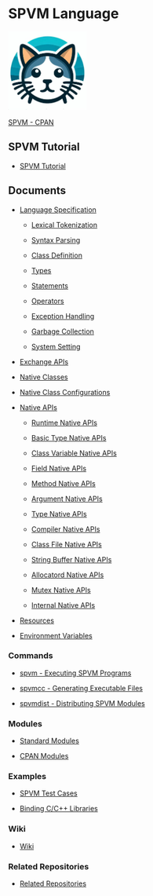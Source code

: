 # SPVM Language

<img src="/logo/spvm_logo.jpg" width="160px">

<a href="https://metacpan.org/pod/SPVM">SPVM - CPAN</a>

## SPVM Tutorial

* <a href="https://github.com/yuki-kimoto/SPVM/wiki/Tutorial">SPVM Tutorial</a>

## Documents

<ul>

<li><p><a href="https://metacpan.org/pod/SPVM::Document::Language">Language Specification</a></p>

<ul>

<li><p><a href="https://metacpan.org/pod/SPVM::Document::Language::Tokenization">Lexical Tokenization</a></p>

</li>
<li><p><a href="https://metacpan.org/pod/SPVM::Document::Language::SyntaxParsing">Syntax Parsing</a></p>

</li>
<li><p><a href="https://metacpan.org/pod/SPVM::Document::Language::Class">Class Definition</a></p>

</li>
<li><p><a href="https://metacpan.org/pod/SPVM::Document::Language::Types">Types</a></p>

</li>
<li><p><a href="https://metacpan.org/pod/SPVM::Document::Language::Statements">Statements</a></p>

</li>
<li><p><a href="https://metacpan.org/pod/SPVM::Document::Language::Operators">Operators</a></p>

</li>
<li><p><a href="https://metacpan.org/pod/SPVM::Document::Language::ExceptionHandling">Exception Handling</a></p>

</li>
<li><p><a href="https://metacpan.org/pod/SPVM::Document::Language::GarbageCollection">Garbage Collection</a></p>

</li>
<li><p><a href="https://metacpan.org/pod/SPVM::Document::Language::System">System Setting</a></p>

</li>
</ul>

</li>
<li><p><a href="https://metacpan.org/pod/SPVM::ExchangeAPI">Exchange APIs</a></p>

</li>
<li><p><a href="https://metacpan.org/pod/SPVM::Document::NativeClass">Native Classes</a></p>

</li>
<li><p><a href="https://metacpan.org/pod/SPVM::Builder::Config">Native Class Configurations</a></p>

</li>
<li><p><a href="https://metacpan.org/pod/SPVM::Document::NativeAPI">Native APIs</a></p>

<ul>

<li><p><a href="https://metacpan.org/pod/SPVM::Document::NativeAPI::Runtime">Runtime Native APIs</a></p>

</li>
<li><p><a href="https://metacpan.org/pod/SPVM::Document::NativeAPI::BasicType">Basic Type Native APIs</a></p>

</li>
<li><p><a href="https://metacpan.org/pod/SPVM::Document::NativeAPI::ClassVariable">Class Variable Native APIs</a></p>

</li>
<li><p><a href="https://metacpan.org/pod/SPVM::Document::NativeAPI::Field">Field Native APIs</a></p>

</li>
<li><p><a href="https://metacpan.org/pod/SPVM::Document::NativeAPI::Method">Method Native APIs</a></p>

</li>
<li><p><a href="https://metacpan.org/pod/SPVM::Document::NativeAPI::Argument">Argument Native APIs</a></p>

</li>
<li><p><a href="https://metacpan.org/pod/SPVM::Document::NativeAPI::Type">Type Native APIs</a></p>

</li>
<li><p><a href="https://metacpan.org/pod/SPVM::Document::NativeAPI::Compiler">Compiler Native APIs</a></p>

</li>
<li><p><a href="https://metacpan.org/pod/SPVM::Document::NativeAPI::ClassFile">Class File Native APIs</a></p>

</li>
<li><p><a href="https://metacpan.org/pod/SPVM::Document::NativeAPI::StringBuffer">String Buffer Native APIs</a></p>

</li>
<li><p><a href="https://metacpan.org/pod/SPVM::Document::NativeAPI::Allocator">Allocatord Native APIs</a></p>

</li>
<li><p><a href="https://metacpan.org/pod/SPVM::Document::NativeAPI::Mutex">Mutex Native APIs</a></p>

</li>
<li><p><a href="https://metacpan.org/pod/SPVM::Document::NativeAPI::Internal">Internal Native APIs</a></p>

</li>
</ul>

</li>
<li><p><a href="https://metacpan.org/pod/SPVM::Document::Resource">Resources</a></p>

</li>
<li><p><a href="https://metacpan.org/pod/SPVM::Document::EnvironmentVariables">Environment Variables</a></p>

</li>
</ul>

### Commands

<ul>

<li><p><a href="https://metacpan.org/pod/spvm">spvm - Executing SPVM Programs</a></p>

</li>
<li><p><a href="https://metacpan.org/pod/spvmcc">spvmcc - Generating Executable Files</a></p>

</li>
<li><p><a href="https://metacpan.org/pod/spvmdist">spvmdist - Distributing SPVM Modules</a></p>

</li>
</ul>

### Modules

<ul>

<li><p><a href="https://metacpan.org/pod/SPVM::Document::Modules">Standard Modules</a></p>

</li>
<li><p><a href="https://github.com/yuki-kimoto/SPVM/wiki/CPAN-Modules">CPAN Modules</a></p>

</li>
</ul>

### Examples

<ul>

<li><p><a href="https://github.com/yuki-kimoto/SPVM/tree/doc/t/02_vm/lib/SPVM/TestCase">SPVM Test Cases</a></p>

</li>
<li><p><a href="https://github.com/yuki-kimoto/SPVM/tree/doc/examples/native">Binding C/C++ Libraries</a></p>

</li>
</ul>

### Wiki

<ul>

<li><p><a href="https://github.com/yuki-kimoto/SPVM/wiki">Wiki</a></p>

</li>
</ul>

### Related Repositories

* <a href="https://github.com/yuki-kimoto/SPVM/wiki/Repositories">Related Repositories</a>

